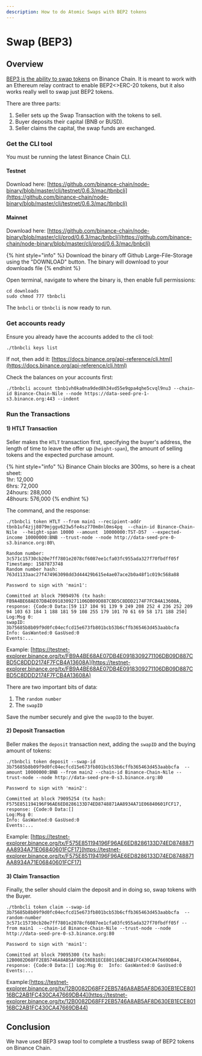 ```yaml
---
description: How to do Atomic Swaps with BEP2 tokens
---
```


# Swap \(BEP3\)

## Overview

[BEP3 is the ability to swap tokens](https://docs.binance.org/guides/concepts/atomic-swaps.html#deposit-htlt) on Binance Chain. It is meant to work with an Ethereum relay contract to enable BEP2&lt;&gt;ERC-20 tokens, but it also works really well to swap just BEP2 tokens.

There are three parts:

1. Seller sets up the Swap Transaction with the tokens to sell. 
2. Buyer deposits their capital \(BNB or BUSD\).
3. Seller claims the capital, the swap funds are exchanged.  

### Get the CLI tool

You must be running the latest Binance Chain CLI.

#### Testnet

Download here: [https://github.com/binance-chain/node-binary/blob/master/cli/testnet/0.6.3/mac/tbnbcli](https://github.com/binance-chain/node-binary/blob/master/cli/testnet/0.6.3/mac/tbnbcli)

#### Mainnet

Download here: [https://github.com/binance-chain/node-binary/blob/master/cli/prod/0.6.3/mac/bnbcli](https://github.com/binance-chain/node-binary/blob/master/cli/prod/0.6.3/mac/bnbcli)

{% hint style="info" %}
Download the binary off Github Large-File-Storage using the "DOWNLOAD" button. The binary will download to your downloads file
{% endhint %}

Open terminal, navigate to where the binary is, then enable full permissions:

```text
cd downloads
sudo chmod 777 tbnbcli
```

 The `bnbcli` or `tbnbcli` is now ready to run. 

### Get accounts ready

Ensure you already have the accounts added to the cli tool:

```text
./tbnbcli keys list
```

If not, then add it: [https://docs.binance.org/api-reference/cli.html](https://docs.binance.org/api-reference/cli.html)

Check the balances on your accounts first:

```text
./tbnbcli account tbnb1vh0ka0na9ded8h34vd55e9qpa4qhe5cvql9nu3 --chain-id Binance-Chain-Nile --node https://data-seed-pre-1-s3.binance.org:443 --indent
```

### Run the Transactions

#### 1\) HTLT Transaction

Seller makes the `HTLT` transaction first, specifying the buyer's address, the length of time to leave the offer up \(`height-span`\), the amount of selling tokens and the expected purchase amount.

{% hint style="info" %}
Binance Chain blocks are 300ms, so here is a cheat sheet:  
1hr: 12,000  
6hrs: 72,000  
24hours: 288,000  
48hours: 576,000
{% endhint %}

The command, and the response:

```text
./tbnbcli token HTLT --from main1 --recipient-addr tbnb1uf4zjj8079mjggv623w5fe4sz770m8nl0ms4pq  --chain-id Binance-Chain-Nile  --height-span 10000 --amount  10000000:TST-D57  --expected-income 10000000:BNB --trust-node --node http://data-seed-pre-0-s3.binance.org:80\

Random number: 3c571c15730cb20e7ff7801e2078cf6087ee1cfa03fc955ada327f70fbdff05f
Timestamp: 1587873748
Random number hash: 763d1133aac27f474963098dd3d44429b615e4ae07ace2b0a48f1c019c568a88

Password to sign with 'main1':

Committed at block 79094976 (tx hash: FB9A4BE68AE07DB4E0918309271106DB09D887CBD5C8DDD2174F7FCB4A13608A, 
response: {Code:0 Data:[59 117 104 91 139 9 249 208 252 4 236 252 209 94 103 63 184 1 188 181 59 108 255 179 101 70 61 69 58 171 188 250] 
Log:Msg 0: 
swapID: 3b75685b8b09f9d0fc04ecfcd15e673fb801bcb53b6cffb365463d453aabbcfa 
Info: GasWanted:0 GasUsed:0 
Events:...
```

Example: [https://testnet-explorer.binance.org/tx/FB9A4BE68AE07DB4E0918309271106DB09D887CBD5C8DDD2174F7FCB4A13608A](https://testnet-explorer.binance.org/tx/FB9A4BE68AE07DB4E0918309271106DB09D887CBD5C8DDD2174F7FCB4A13608A)

There are two important bits of data:

1. The `random number`
2. The `swapID`

Save the number securely and give the `swapID` to the buyer. 

#### 2\) Deposit Transaction

Beller makes the `deposit` transaction next, adding the `swapID` and the buying amount of tokens:

```text
./tbnbcli token deposit --swap-id 3b75685b8b09f9d0fc04ecfcd15e673fb801bcb53b6cffb365463d453aabbcfa  --amount 10000000:BNB --from main2 --chain-id Binance-Chain-Nile --trust-node --node http://data-seed-pre-0-s3.binance.org:80

Password to sign with 'main2':

Committed at block 79095254 (tx hash: F575E851194196F96AE6ED8286133D74ED8748871AA8934A71E06840601FCF17, 
response: {Code:0 Data:[] 
Log:Msg 0:  
Info: GasWanted:0 GasUsed:0 
Events:...
```

Example: [https://testnet-explorer.binance.org/tx/F575E851194196F96AE6ED8286133D74ED8748871AA8934A71E06840601FCF17](https://testnet-explorer.binance.org/tx/F575E851194196F96AE6ED8286133D74ED8748871AA8934A71E06840601FCF17)

#### 3\) Claim Transaction

Finally, the seller should claim the deposit and in doing so, swap tokens with the Buyer. 

```text
./tbnbcli token claim --swap-id  3b75685b8b09f9d0fc04ecfcd15e673fb801bcb53b6cffb365463d453aabbcfa  --random-number 3c571c15730cb20e7ff7801e2078cf6087ee1cfa03fc955ada327f70fbdff05f --from main1  --chain-id Binance-Chain-Nile --trust-node --node http://data-seed-pre-0-s3.binance.org:80

Password to sign with 'main1':

Committed at block 79095300 (tx hash: 12B0082D68FF2EB5746A8AB5AF8D630EB1ECE80116BC2AB1FC430CA47669DB44, response: {Code:0 Data:[] Log:Msg 0:  Info: GasWanted:0 GasUsed:0 
Events:...
```

Example:[https://testnet-explorer.binance.org/tx/12B0082D68FF2EB5746A8AB5AF8D630EB1ECE80116BC2AB1FC430CA47669DB44](https://testnet-explorer.binance.org/tx/12B0082D68FF2EB5746A8AB5AF8D630EB1ECE80116BC2AB1FC430CA47669DB44)

## Conclusion

We have used BEP3 swap tool to complete a trustless swap of BEP2 tokens on Binance Chain. 









